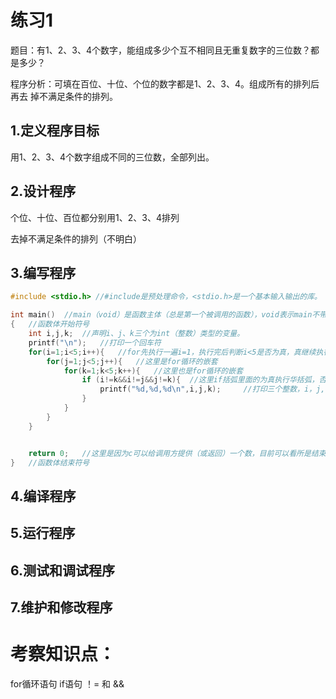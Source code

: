 # 练习1
题目：有1、2、3、4个数字，能组成多少个互不相同且无重复数字的三位数？都是多少？

程序分析：可填在百位、十位、个位的数字都是1、2、3、4。组成所有的排列后再去 掉不满足条件的排列。

## 1.定义程序目标
用1、2、3、4个数字组成不同的三位数，全部列出。
## 2.设计程序
个位、十位、百位都分别用1、2、3、4排列

去掉不满足条件的排列（不明白）
## 3.编写程序
```c
#include <stdio.h> //#include是预处理命令，<stdio.h>是一个基本输入输出的库。

int main() 	//main（void）是函数主体（总是第一个被调用的函数），void表示main不带任何参数，比较旧的编译器需要把它去掉，int表示函数返回的是一个整体。
{ 	//函数体开始符号
	int i,j,k;	//声明i、j、k三个为int（整数）类型的变量。
	printf("\n");	//打印一个回车符
	for(i=1;i<5;i++){	//for先执行一遍i=1，执行完后判断i<5是否为真，真继续执行，假结束for。判断为真后会执行i++,然后跳过i=1语句执行i<5,判断为真继续执行，假就结束for。
		for(j=1;j<5;j++){	//这里是for循环的嵌套
			for(k=1;k<5;k++){	//这里也是for循环的嵌套
				if (i!=k&&i!=j&&j!=k){	//这里if括弧里面的为真执行华括弧，否则不执行。!= 判断是否相等，不相等为真，相等为假； &&是逻辑与运算 判断两边都非零条件为真（这里是i != k、k != j、j !=i三个式子只要有一个返回的是假，就是假，便会跳过不在执行） 这里的 != 运算优先级是高于 && 的
					printf("%d,%d,%d\n",i,j,k); 	//打印三个整数，i，j, k
				}
			}
		}
	}


	return 0;	//这里是因为c可以给调用方提供（或返回）一个数，目前可以看所是结束main（）函数的要求。
}	//函数体结束符号

```

## 4.编译程序

## 5.运行程序

## 6.测试和调试程序

## 7.维护和修改程序


# 考察知识点：
for循环语句
if语句
！= 和 &&






















